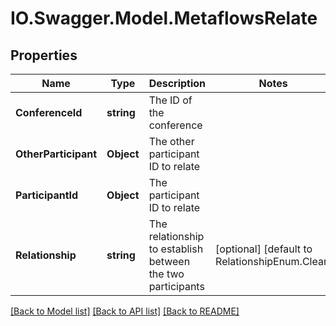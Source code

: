 # IO.Swagger.Model.MetaflowsRelate
## Properties

Name | Type | Description | Notes
------------ | ------------- | ------------- | -------------
**ConferenceId** | **string** | The ID of the conference | 
**OtherParticipant** | **Object** | The other participant ID to relate | 
**ParticipantId** | **Object** | The participant ID to relate | 
**Relationship** | **string** | The relationship to establish between the two participants | [optional] [default to RelationshipEnum.Clear]

[[Back to Model list]](../README.md#documentation-for-models) [[Back to API list]](../README.md#documentation-for-api-endpoints) [[Back to README]](../README.md)

